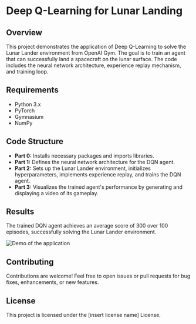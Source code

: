 # Deep Q-Learning for Lunar Landing

## Overview

This project demonstrates the application of Deep Q-Learning to solve the Lunar Lander environment from OpenAI Gym. The goal is to train an agent that can successfully land a spacecraft on the lunar surface. The code includes the neural network architecture, experience replay mechanism, and training loop.

## Requirements

- Python 3.x
- PyTorch
- Gymnasium
- NumPy

## Code Structure

- **Part 0:** Installs necessary packages and imports libraries.
- **Part 1:** Defines the neural network architecture for the DQN agent.
- **Part 2:** Sets up the Lunar Lander environment, initializes hyperparameters, implements experience replay, and trains the DQN agent.
- **Part 3:** Visualizes the trained agent's performance by generating and displaying a video of its gameplay.

## Results

The trained DQN agent achieves an average score of 300 over 100 episodes, successfully solving the Lunar Lander environment.

![Demo of the application](demo.gif)

## Contributing

Contributions are welcome! Feel free to open issues or pull requests for bug fixes, enhancements, or new features.

## License

This project is licensed under the [insert license name] License.
